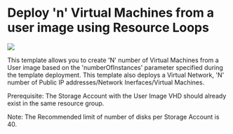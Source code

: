 # Deploy 'n' Virtual Machines from a user image using Resource Loops

<a href="https://portal.azure.com/#create/Microsoft.Template/uri/https%3A%2F%2Fraw.githubusercontent.com%2FAzure%2Fazure-quickstart-templates%2Fmaster%2Fresource-loop-vms-userimage%2Fazuredeploy.json" target="_blank">
    <img src="http://azuredeploy.net/deploybutton.png"/>
</a>

This template allows you to create 'N' number of Virtual Machines from a User image based on the 'numberOfInstances' parameter specified during the template deployment. This template also deploys a Virtual Network, 'N' number of Public IP addresses/Network Inerfaces/Virtual Machines.

Prerequisite: The Storage Account with the User Image VHD should already exist in the same resource group.

Note: The Recommended limit of number of disks per Storage Account is 40.
